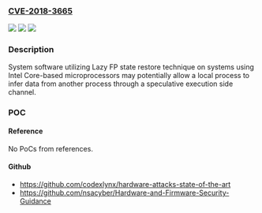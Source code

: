 ### [CVE-2018-3665](https://cve.mitre.org/cgi-bin/cvename.cgi?name=CVE-2018-3665)
![](https://img.shields.io/static/v1?label=Product&message=Intel%20Core-based%20microprocessors&color=blue)
![](https://img.shields.io/static/v1?label=Version&message=n%2Fa&color=blue)
![](https://img.shields.io/static/v1?label=Vulnerability&message=Information%20Disclosure&color=brighgreen)

### Description

System software utilizing Lazy FP state restore technique on systems using Intel Core-based microprocessors may potentially allow a local process to infer data from another process through a speculative execution side channel.

### POC

#### Reference
No PoCs from references.

#### Github
- https://github.com/codexlynx/hardware-attacks-state-of-the-art
- https://github.com/nsacyber/Hardware-and-Firmware-Security-Guidance

